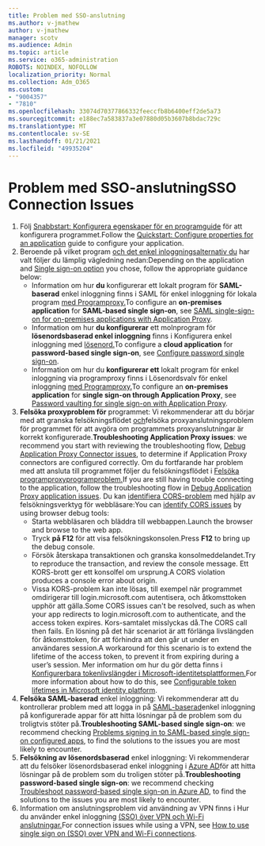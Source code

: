 ```yaml
---
title: Problem med SSO-anslutning
ms.author: v-jmathew
author: v-jmathew
manager: scotv
ms.audience: Admin
ms.topic: article
ms.service: o365-administration
ROBOTS: NOINDEX, NOFOLLOW
localization_priority: Normal
ms.collection: Adm_O365
ms.custom:
- "9004357"
- "7810"
ms.openlocfilehash: 33074d70377866332feeccfb8b6400eff2de5a73
ms.sourcegitcommit: e188ec7a583837a3e07880d05b3607b8bdac729c
ms.translationtype: MT
ms.contentlocale: sv-SE
ms.lasthandoff: 01/21/2021
ms.locfileid: "49935204"
---
```

# <a name="sso-connection-issues"></a><span data-ttu-id="ebd16-102">Problem med SSO-anslutning</span><span class="sxs-lookup"><span data-stu-id="ebd16-102">SSO Connection Issues</span></span>

1. <span data-ttu-id="ebd16-103">Följ [Snabbstart: Konfigurera egenskaper för en programguide](https://docs.microsoft.com/azure/active-directory/manage-apps/add-application-portal-configure) för att konfigurera programmet.</span><span class="sxs-lookup"><span data-stu-id="ebd16-103">Follow the [Quickstart: Configure properties for an application](https://docs.microsoft.com/azure/active-directory/manage-apps/add-application-portal-configure) guide to configure your application.</span></span>
2. <span data-ttu-id="ebd16-104">Beroende på vilket program [och det enkel inloggningsalternativ du](https://docs.microsoft.com/azure/active-directory/manage-apps/sso-options) har valt följer du lämplig vägledning nedan:</span><span class="sxs-lookup"><span data-stu-id="ebd16-104">Depending on the application and [Single sign-on option](https://docs.microsoft.com/azure/active-directory/manage-apps/sso-options) you chose, follow the appropriate guidance below:</span></span>
    - <span data-ttu-id="ebd16-105">Information om hur **du** konfigurerar ett lokalt program för **SAML-baserad** enkel inloggning finns i SAML för enkel inloggning för lokala program [med Programproxy.](https://docs.microsoft.com/azure/active-directory/manage-apps/application-proxy-configure-single-sign-on-on-premises-apps)</span><span class="sxs-lookup"><span data-stu-id="ebd16-105">To configure an **on-premises application** for **SAML-based single sign-on**, see [SAML single-sign-on for on-premises applications with Application Proxy](https://docs.microsoft.com/azure/active-directory/manage-apps/application-proxy-configure-single-sign-on-on-premises-apps).</span></span>
    - <span data-ttu-id="ebd16-106">Information om hur **du konfigurerar** ett molnprogram för **lösenordsbaserad enkel inloggning** finns i Konfigurera enkel inloggning med [lösenord.](https://docs.microsoft.com/azure/active-directory/manage-apps/configure-password-single-sign-on-non-gallery-applications)</span><span class="sxs-lookup"><span data-stu-id="ebd16-106">To configure a **cloud application** for **password-based single sign-on**, see  [Configure password single sign-on](https://docs.microsoft.com/azure/active-directory/manage-apps/configure-password-single-sign-on-non-gallery-applications).</span></span>
    - <span data-ttu-id="ebd16-107">Information om hur du  **konfigurerar ett** lokalt program för enkel inloggning via programproxy finns i Lösenordsvalv för enkel inloggning [med Programproxy.](https://docs.microsoft.com/azure/active-directory/manage-apps/application-proxy-configure-single-sign-on-password-vaulting)</span><span class="sxs-lookup"><span data-stu-id="ebd16-107">To configure an **on-premises application** for **single sign-on through Application Proxy**, see [Password vaulting for single sign-on with Application Proxy](https://docs.microsoft.com/azure/active-directory/manage-apps/application-proxy-configure-single-sign-on-password-vaulting).</span></span>
3. <span data-ttu-id="ebd16-108">**Felsöka proxyproblem för** programmet: Vi rekommenderar att du börjar med att granska felsökningsflödet [och](https://docs.microsoft.com/azure/active-directory/manage-apps/application-proxy-debug-connectors)felsöka proxyanslutningsproblem för programmet för att avgöra om programmets proxyanslutningar är korrekt konfigurerade.</span><span class="sxs-lookup"><span data-stu-id="ebd16-108">**Troubleshooting Application Proxy issues**: we recommend you start with reviewing the troubleshooting flow, [Debug Application Proxy Connector issues](https://docs.microsoft.com/azure/active-directory/manage-apps/application-proxy-debug-connectors), to determine if Application Proxy connectors are configured correctly.</span></span> <span data-ttu-id="ebd16-109">Om du fortfarande har problem med att ansluta till programmet följer du felsökningsflödet i [Felsöka programproxyprogramproblem.](https://docs.microsoft.com/azure/active-directory/manage-apps/application-proxy-debug-apps)</span><span class="sxs-lookup"><span data-stu-id="ebd16-109">If you are still having trouble connecting to the application, follow the troubleshooting flow in [Debug Application Proxy application issues](https://docs.microsoft.com/azure/active-directory/manage-apps/application-proxy-debug-apps).</span></span> <span data-ttu-id="ebd16-110">Du kan [identifiera CORS-problem](https://docs.microsoft.com/azure/active-directory/manage-apps/application-proxy-understand-cors-issues#understand-and-identify-cors-issues) med hjälp av felsökningsverktyg för webbläsare:</span><span class="sxs-lookup"><span data-stu-id="ebd16-110">You can [identify CORS issues](https://docs.microsoft.com/azure/active-directory/manage-apps/application-proxy-understand-cors-issues#understand-and-identify-cors-issues) by using browser debug tools:</span></span>
    - <span data-ttu-id="ebd16-111">Starta webbläsaren och bläddra till webbappen.</span><span class="sxs-lookup"><span data-stu-id="ebd16-111">Launch the browser and browse to the web app.</span></span>
    - <span data-ttu-id="ebd16-112">Tryck **på F12** för att visa felsökningskonsolen.</span><span class="sxs-lookup"><span data-stu-id="ebd16-112">Press **F12** to bring up the debug console.</span></span>
    - <span data-ttu-id="ebd16-113">Försök återskapa transaktionen och granska konsolmeddelandet.</span><span class="sxs-lookup"><span data-stu-id="ebd16-113">Try to reproduce the transaction, and review the console message.</span></span> <span data-ttu-id="ebd16-114">Ett KORS-brott ger ett konsolfel om ursprung.</span><span class="sxs-lookup"><span data-stu-id="ebd16-114">A CORS violation produces a console error about origin.</span></span>
    - <span data-ttu-id="ebd16-115">Vissa KORS-problem kan inte lösas, till exempel när programmet omdirigerar till login.microsoft.com autentisera, och åtkomsttoken upphör att gälla.</span><span class="sxs-lookup"><span data-stu-id="ebd16-115">Some CORS issues can't be resolved, such as when your app redirects to login.microsoft.com to authenticate, and the access token expires.</span></span> <span data-ttu-id="ebd16-116">Kors-samtalet misslyckas då.</span><span class="sxs-lookup"><span data-stu-id="ebd16-116">The CORS call then fails.</span></span> <span data-ttu-id="ebd16-117">En lösning på det här scenariot är att förlänga livslängden för åtkomsttoken, för att förhindra att den går ut under en användares session.</span><span class="sxs-lookup"><span data-stu-id="ebd16-117">A workaround for this scenario is to extend the lifetime of the access token, to prevent it from expiring during a user’s session.</span></span> <span data-ttu-id="ebd16-118">Mer information om hur du gör detta finns i [Konfigurerbara tokenlivslängder i Microsoft-identitetsplattformen.](https://docs.microsoft.com/azure/active-directory/develop/active-directory-configurable-token-lifetimes)</span><span class="sxs-lookup"><span data-stu-id="ebd16-118">For more information about how to do this, see [Configurable token lifetimes in Microsoft identity platform](https://docs.microsoft.com/azure/active-directory/develop/active-directory-configurable-token-lifetimes).</span></span>
4. <span data-ttu-id="ebd16-119">**Felsöka SAML-baserad** enkel inloggning: Vi rekommenderar att du kontrollerar problem med att logga in på [SAML-baserad](https://docs.microsoft.com/azure/active-directory/manage-apps/application-sign-in-problem-federated-sso-gallery)enkel inloggning på konfigurerade appar för att hitta lösningar på de problem som du troligtvis stöter på.</span><span class="sxs-lookup"><span data-stu-id="ebd16-119">**Troubleshooting SAML-based single sign-on**: we recommend checking [Problems signing in to SAML-based single sign-on configured apps](https://docs.microsoft.com/azure/active-directory/manage-apps/application-sign-in-problem-federated-sso-gallery), to find the solutions to the issues you are most likely to encounter.</span></span>
5. <span data-ttu-id="ebd16-120">**Felsökning av lösenordsbaserad** enkel inloggning: Vi rekommenderar att du felsöker lösenordsbaserad enkel inloggning i [Azure AD](https://docs.microsoft.com/azure/active-directory/manage-apps/troubleshoot-password-based-sso)för att hitta lösningar på de problem som du troligen stöter på.</span><span class="sxs-lookup"><span data-stu-id="ebd16-120">**Troubleshooting password-based single sign-on**: we recommend checking [Troubleshoot password-based single sign-on in Azure AD](https://docs.microsoft.com/azure/active-directory/manage-apps/troubleshoot-password-based-sso), to find the solutions to the issues you are most likely to encounter.</span></span>
6. <span data-ttu-id="ebd16-121">Information om anslutningsproblem vid användning av VPN finns i Hur du använder enkel inloggning [(SSO) över VPN och Wi-Fi anslutningar.](https://docs.microsoft.com/windows/security/identity-protection/vpn/how-to-use-single-sign-on-sso-over-vpn-and-wi-fi-connections)</span><span class="sxs-lookup"><span data-stu-id="ebd16-121">For connection issues while using a VPN, see [How to use single sign on (SSO) over VPN and Wi-Fi connections](https://docs.microsoft.com/windows/security/identity-protection/vpn/how-to-use-single-sign-on-sso-over-vpn-and-wi-fi-connections).</span></span>
